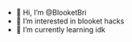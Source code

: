 - 👋 Hi, I’m @BlooketBri
- 👀 I’m interested in blooket hacks
- 🌱 I’m currently learning idk

<!---
BlooketBri/BlooketBri is a ✨ special ✨ repository because its `README.md` (this file) appears on your GitHub profile.
You can click the Preview link to take a look at your changes.
--->
